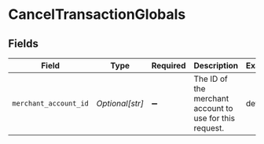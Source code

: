 # CancelTransactionGlobals


## Fields

| Field                                                   | Type                                                    | Required                                                | Description                                             | Example                                                 |
| ------------------------------------------------------- | ------------------------------------------------------- | ------------------------------------------------------- | ------------------------------------------------------- | ------------------------------------------------------- |
| `merchant_account_id`                                   | *Optional[str]*                                         | :heavy_minus_sign:                                      | The ID of the merchant account to use for this request. | default                                                 |